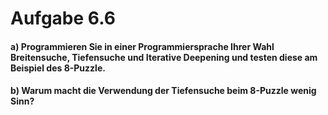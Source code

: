 # Aufgabe 6.6

#### a) Programmieren Sie in einer Programmiersprache Ihrer Wahl Breitensuche, Tiefensuche und Iterative Deepening und testen diese am Beispiel des 8-Puzzle.

#### b) Warum macht die Verwendung der Tiefensuche beim 8-Puzzle wenig Sinn?
